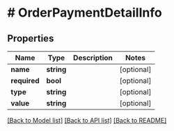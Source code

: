 # # OrderPaymentDetailInfo

## Properties

Name | Type | Description | Notes
------------ | ------------- | ------------- | -------------
**name** | **string** |  | [optional]
**required** | **bool** |  | [optional]
**type** | **string** |  | [optional]
**value** | **string** |  | [optional]

[[Back to Model list]](../../README.md#models) [[Back to API list]](../../README.md#endpoints) [[Back to README]](../../README.md)
